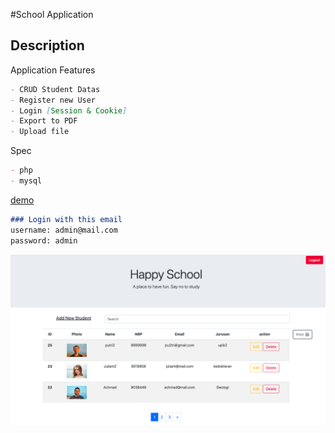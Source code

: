 #School Application

## Description
Application Features
```markdown
- CRUD Student Datas
- Register new User
- Login [Session & Cookie]
- Export to PDF
- Upload file
```

Spec
```markdown
- php
- mysql
```

[demo](arnoldtherigan.42web.io)

```markdown
### Login with this email
username: admin@mail.com
password: admin
```

![demothumbnail](thumbnail.png)